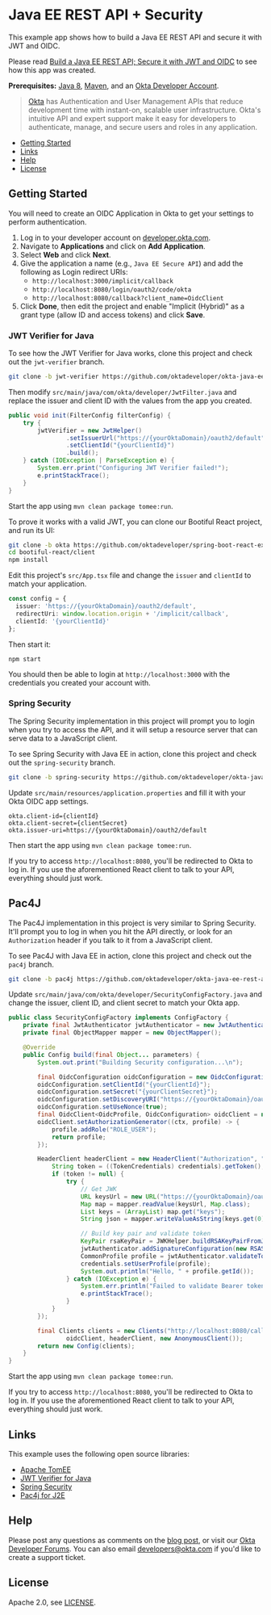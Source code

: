 # Java EE REST API + Security
 
This example app shows how to build a Java EE REST API and secure it with JWT and OIDC.

Please read [Build a Java EE REST API; Secure it with JWT and OIDC]() to see how this app was created.

**Prerequisites:** [Java 8](http://www.oracle.com/technetwork/java/javase/downloads/jdk8-downloads-2133151.html), [Maven](https://maven.apache.org), and an [Okta Developer Account](https://developer.okta.com).

> [Okta](https://developer.okta.com/) has Authentication and User Management APIs that reduce development time with instant-on, scalable user infrastructure. Okta's intuitive API and expert support make it easy for developers to authenticate, manage, and secure users and roles in any application.

* [Getting Started](#getting-started)
* [Links](#links)
* [Help](#help)
* [License](#license)

## Getting Started

You will need to create an OIDC Application in Okta to get your settings to perform authentication. 

1. Log in to your developer account on [developer.okta.com](https://developer.okta.com).
2. Navigate to **Applications** and click on **Add Application**.
3. Select **Web** and click **Next**. 
4. Give the application a name (e.g., `Java EE Secure API`) and add the following as Login redirect URIs:
    * `http://localhost:3000/implicit/callback`
    * `http://localhost:8080/login/oauth2/code/okta`
    * `http://localhost:8080/callback?client_name=OidcClient`
4. Click **Done**, then edit the project and enable "Implicit (Hybrid)" as a grant type (allow ID and access tokens) and click **Save**.

### JWT Verifier for Java

To see how the JWT Verifier for Java works, clone this project and check out the `jwt-verifier` branch.

```bash
git clone -b jwt-verifier https://github.com/oktadeveloper/okta-java-ee-rest-api-example.git
```

Then modify `src/main/java/com/okta/developer/JwtFilter.java` and replace the issuer and client ID with the values from the app you created.

```java
public void init(FilterConfig filterConfig) {
    try {
        jwtVerifier = new JwtHelper()
                .setIssuerUrl("https://{yourOktaDomain}/oauth2/default")
                .setClientId("{yourClientId}")
                .build();
    } catch (IOException | ParseException e) {
        System.err.print("Configuring JWT Verifier failed!");
        e.printStackTrace();
    }
}
```

Start the app using `mvn clean package tomee:run`. 

To prove it works with a valid JWT, you can clone our Bootiful React project, and run its UI:

```bash
git clone -b okta https://github.com/oktadeveloper/spring-boot-react-example.git bootiful-react
cd bootiful-react/client
npm install
```

Edit this project's `src/App.tsx` file and change the `issuer` and `clientId` to match your application. 

```ts
const config = {
  issuer: 'https://{yourOktaDomain}/oauth2/default',
  redirectUri: window.location.origin + '/implicit/callback',
  clientId: '{yourClientId}'
};
```

Then start it:

```
npm start
```

You should then be able to login at `http://localhost:3000` with the credentials you created your account with.

### Spring Security

The Spring Security implementation in this project will prompt you to login when you try to access the API, and it will setup a resource server that can serve data to a JavaScript client.

To see Spring Security with Java EE in action, clone this project and check out the `spring-security` branch.

```bash
git clone -b spring-security https://github.com/oktadeveloper/okta-java-ee-rest-api-example.git
```

Update `src/main/resources/application.properties` and fill it with your Okta OIDC app settings.

```properties
okta.client-id={clientId}
okta.client-secret={clientSecret}
okta.issuer-uri=https://{yourOktaDomain}/oauth2/default
```

Then start the app using `mvn clean package tomee:run`.

If you try to access `http://localhost:8080`, you'll be redirected to Okta to log in. If you use the aforementioned React client to talk to your API, everything should just work.

## Pac4J

The Pac4J implementation in this project is very similar to Spring Security. It'll prompt you to log in when you hit the API directly, or look for an `Authorization` header if you talk to it from a JavaScript client.

To see Pac4J with Java EE in action, clone this project and check out the `pac4j` branch.

```bash
git clone -b pac4j https://github.com/oktadeveloper/okta-java-ee-rest-api-example.git
```

Update `src/main/java/com/okta/developer/SecurityConfigFactory.java` and change the issuer, client ID, and client secret to match your Okta app.

```java
public class SecurityConfigFactory implements ConfigFactory {
    private final JwtAuthenticator jwtAuthenticator = new JwtAuthenticator();
    private final ObjectMapper mapper = new ObjectMapper();

    @Override
    public Config build(final Object... parameters) {
        System.out.print("Building Security configuration...\n");

        final OidcConfiguration oidcConfiguration = new OidcConfiguration();
        oidcConfiguration.setClientId("{yourClientId}");
        oidcConfiguration.setSecret("{yourClientSecret}");
        oidcConfiguration.setDiscoveryURI("https://{yourOktaDomain}/oauth2/default/.well-known/openid-configuration");
        oidcConfiguration.setUseNonce(true);
        final OidcClient<OidcProfile, OidcConfiguration> oidcClient = new OidcClient<>(oidcConfiguration);
        oidcClient.setAuthorizationGenerator((ctx, profile) -> {
            profile.addRole("ROLE_USER");
            return profile;
        });

        HeaderClient headerClient = new HeaderClient("Authorization", "Bearer ", (credentials, ctx) -> {
            String token = ((TokenCredentials) credentials).getToken();
            if (token != null) {
                try {
                    // Get JWK
                    URL keysUrl = new URL("https://{yourOktaDomain}/oauth2/default/v1/keys");
                    Map map = mapper.readValue(keysUrl, Map.class);
                    List keys = (ArrayList) map.get("keys");
                    String json = mapper.writeValueAsString(keys.get(0));

                    // Build key pair and validate token
                    KeyPair rsaKeyPair = JWKHelper.buildRSAKeyPairFromJwk(json);
                    jwtAuthenticator.addSignatureConfiguration(new RSASignatureConfiguration(rsaKeyPair));
                    CommonProfile profile = jwtAuthenticator.validateToken(token);
                    credentials.setUserProfile(profile);
                    System.out.println("Hello, " + profile.getId());
                } catch (IOException e) {
                    System.err.println("Failed to validate Bearer token: " + e.getMessage());
                    e.printStackTrace();
                }
            }
        });

        final Clients clients = new Clients("http://localhost:8080/callback",
                oidcClient, headerClient, new AnonymousClient());
        return new Config(clients);
    }
}
```

Start the app using `mvn clean package tomee:run`.

If you try to access `http://localhost:8080`, you'll be redirected to Okta to log in. If you use the aforementioned React client to talk to your API, everything should just work.

## Links

This example uses the following open source libraries:

* [Apache TomEE](http://tomee.apache.org/)
* [JWT Verifier for Java](https://github.com/okta/okta-jwt-verifier-java)
* [Spring Security](https://spring.io/projects/spring-security)
* [Pac4j for J2E](https://github.com/pac4j/j2e-pac4j)

## Help

Please post any questions as comments on the [blog post](), or visit our [Okta Developer Forums](https://devforum.okta.com/). You can also email developers@okta.com if you'd like to create a support ticket.

## License

Apache 2.0, see [LICENSE](LICENSE).